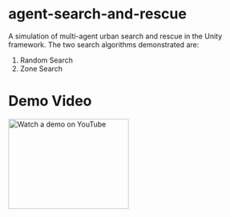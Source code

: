 agent-search-and-rescue
=======================
A simulation of multi-agent urban search and rescue in the Unity framework. The two search algorithms demonstrated are:
1. Random Search
2. Zone Search

# Demo Video
<a href="http://www.youtube.com/watch?feature=player_embedded&v=1X0s__LgHUQ" target="_blank"><img src="http://img.youtube.com/vi/1X0s__LgHUQ/0.jpg" alt="Watch a demo on YouTube" width="240" height="180" /></a>
